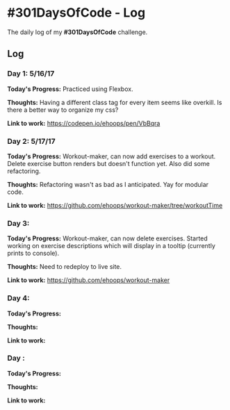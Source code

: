 # #301DaysOfCode - Log
The daily log of my **#301DaysOfCode** challenge.

## Log

### Day 1: 5/16/17

**Today's Progress:**
Practiced using Flexbox.

**Thoughts:**
Having a different class tag for every item seems like overkill.  Is there a better way to organize my css?

**Link to work:**
https://codepen.io/ehoops/pen/VbBqra


### Day 2: 5/17/17

**Today's Progress:**
Workout-maker, can now add exercises to a workout.  Delete exercise button renders but doesn't function yet.  Also did some refactoring.

**Thoughts:**
Refactoring wasn't as bad as I anticipated.  Yay for modular code.

**Link to work:**
https://github.com/ehoops/workout-maker/tree/workoutTime


### Day 3: 

**Today's Progress:**
Workout-maker, can now delete exercises.  Started working on exercise descriptions which will display in a tooltip (currently prints to console).

**Thoughts:**
Need to redeploy to live site.

**Link to work:**
https://github.com/ehoops/workout-maker


### Day 4: 

**Today's Progress:**

**Thoughts:**

**Link to work:**

### Day : 

**Today's Progress:**

**Thoughts:**

**Link to work:**

